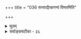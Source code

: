 +++
title = "036 सत्त्वाद्यैरक्षगम्यं विमतमिति"

+++
<details><summary>मूलम्</summary>

सत्त्वाद्यैरक्षगम्यं विमतमिति वदन् वक्तु बाधं विपक्षे श्रुत्यालम्बे तु सैव प्रसजति शरणं तादृशादृष्टसिद्धौ ।  
अध्यक्षं लौकिकं चेदधिगतिविहतं भावनोत्थं न युक्तं नित्यं त्वक्षानपेक्षं निरुपधिरिह ते दुर्वचोऽक्षप्रकर्षः ॥ ३६ ॥
</details>



<details><summary>सर्वाङ्कषटीका - ३६</summary>


574 

[सर्वप्रत्यक्षत्ववादनिरासः ] 

एवं निर्विकल्पकसविकल्पकविचारं परिसमाप्य, प्रसङ्गात् धर्माधर्मादीनामपि प्रत्यक्षत्वं वदतां जैनानां मतं विमृशति - सत्त्वाद्यैरित्यादि । सत्त्वाद्यैः = सत्त्वप्रमेयत्वादिहेतुभिः विमतम् = धर्माधर्मादिकमपि अक्षगम्यम् = इन्द्रियग्राह्यम् इति वदन् सः, विपक्षे = अप्रयोजकशंकायामापादितायाम् बाधम् = बाधकतर्कम् वक्तु = शक्यं चेद्वदतु । बाधकतर्को न वक्तुं शक्य इत्यर्थः । ' विमतं प्रत्यक्षगम्यम्, सत्त्वात्, यथा घटादि' इत्यनुमानेन धर्माधर्मादयोऽपि चक्षुर्ग्राह्या इति दिग्वाससो वदन्ति । एवं प्रयोगे 'सत्त्वमस्तु, प्रत्यक्षगम्यत्वं मास्तु' इत्यापादने 'यदि प्रत्यक्षगम्यत्वं न स्यात्, तर्हि सत्त्वं न स्यात्' इति तर्को वक्तव्यः । स वक्तुं न शक्यते, वस्तुसत्तायां शब्दानुमानयोरपि प्रमाणत्वात् । स्वर्गनरकादीनां शास्त्रैकगम्यत्वात् । स्वर्गनरकादयोऽपि कस्यचित् महात्मनः प्रत्यक्षाः स्युरिति कथने, किं तत्र प्रमाणमिति वक्तव्यम् । किं प्रत्यक्षपदं प्रत्यक्षसामान्यपरम्, उत ऐन्द्रियकप्रत्यक्षपरम् । आद्ये सिद्धसाधनम्, ईश्वरप्रत्यक्षगम्यत्वस्य संमतत्वात् । ऐन्द्रियप्रत्यक्षपरत्वे प्रमाणाभावात् । किं त्वया तादृशः कश्चिद्योगी दृष्टः ? 'आम्' इति चेत्, भ्रान्तोऽसि त्वम् । न तेऽनेन चक्षुषा अतीन्द्रियवस्तूनि पश्यन्ति, दिव्येन चक्षुषा । तद्रहस्यं न जानासि त्वम् । एतदेव प्रदर्शयतिश्रुत्यालम्ब इति । श्रुत्यालम्बे तु = तादृशप्रत्यक्षसद्भावे श्रुतिप्रमाणाश्रयणे, श्रुतिसिद्धमिदं विलक्षणं प्रत्यक्षमिति चेत्, सैव = श्रुतिरेव तादृशादृष्टसिद्धौ शरणम् = आश्रयणीयम् प्रसजति । श्रुत्यैवातीन्द्रियधर्माधर्मादीनां सिद्ध्या, योगिप्रत्यक्षमन्यथासिद्धम् ॥ 
1 
अपि च, किं प्रत्यक्षं लौकिकम्, उत संस्कारविशेषजन्यम्, उतेश्वरीयम् ? इति विकल्प्य दूषयतिअध्यक्षमित्यादि । अध्यक्षम् = साध्यकोटिप्रविष्टं प्रत्यक्षम् लौकिकं चेत् = लौकिकमेव प्रत्यक्षं चेत्, तत् अधिगतिविहृतम् =अनुभवविरुद्धम्, अलौकिकधर्माधर्मादेः लौकिकचक्षुषा ग्रहणासंभवात् । भावनोत्थम्= भावनापदवाच्यसंस्कारविशेषजन्यमिति तु न युक्तम्, कामुककामिनीदर्शनवदविश्वासात् । नित्यं तु = ईश्वरप्रत्यक्षं तु, अक्षानपेक्षम् = इन्द्रियजन्यं न भवति । अतः धर्मादीनां चाक्षुषत्ववादः भ्रान्तिमूलः । ननु इन्द्रियशक्तिः तरतमभावापन्ना दृष्टा । अन्येन द्रष्टुमशक्यमपि कश्चित् पश्यति । अतः कस्यचिचक्षुः धर्माधर्मादिग्रहणसमर्थमपि स्यादित्यत्राह - इह = एतद्विषये अक्षप्रकर्षः = इन्द्रियस्य शक्त्यतिशयः ते = श्रुतिप्रामाण्यानङ्गीकर्तुस्तव दुर्वचः = वक्तुमशक्यः । लोकदृष्ट्योच्यते चेत्, न हि लङ्घनाभ्यासेन कश्चित् वातात्मजवत् समुद्रमपि लङ्घयेत् । अतो लौकिकी शक्तिरत्यन्तं परिमितैवेति योगिप्रत्यक्षमपि न धर्माधर्मग्रहणसमर्थम्, किन्तु मातापितृशतसहस्रेभ्योऽपि वत्सलतरं वेदाख्यं शास्त्रमेवेति निष्कर्षः ॥ 
261. 
575 
[ ऐन्द्रियकशक्तेः परिमितत्वसमर्थनम् ] 
प्रत्येकं ह्यक्षवेद्यं प्रतिनियततया सर्वलोकप्रसिद्धम् 
काकोलूकादिकानामपि निजविषये शैक्षि चक्षुः प्रकर्षः । 
बुद्धिसरः 
ननु भोः किमेवं शपथं करोषि ? त्वया न शक्यं चेत्, अन्येनाप्यशक्यमिति कोऽयं न्यायः ? तर्हि वातात्मजदृष्टान्तः कथमुक्त इति चेत्, अत्रत्यमार्षसंप्रदायरहस्यं न जानासि त्वम् । येनैवं भुजमास्फालयसि निर्भयः ॥ 
वेदस्य तत्त्वं परमं रहोमयं सर्वे जितास्तेन हि बुद्धिजीविनः । 
अजानतां ज्ञातमथैव जानतामज्ञातमेतत्किल तेन बुद्ध्यते ॥ 
- 
'इतरेषां चानुपलब्धेः ' ( ब्र. सू. 2-1-2) इत्येकं सूत्रमस्ति भगवतो बादरायणस्य । तस्य प्राचीना व्याख्या (शं) तत्कालानुगुणा – प्रधानेतरेषां महदादितत्त्वानां वेदेष्वनुपलब्धेरिति । भगवद्रामानुजस्य तु वस्तुतत्त्वानुगुणा - इतरेषां वेदविदग्रेसराणां मन्वादीनां कपिलदृष्टरीत्या तत्त्वानामनुपलब्धेरिति । प्रथमव्याख्यानमुपलंभप्राधान्येन प्रवृत्तम् । द्वितीयं तूपलब्धप्राधान्येन प्रवृत्तम् । सर्वत्र प्रथमव्याख्यातॄणामसञ्जातविरोधित्वन्यायेन यथावदेव प्रवृत्तिः स्यादित्युत्सर्गः । अनन्तरव्याख्यातॄणां निर्णये तु, निरवकाशन्यायस्यैव प्रवृत्तिः । यथा- 'मनुष्याणां सहस्रेषु कश्चिद्यतति सिद्धये' (गी. 7-3) इत्यस्य वाक्यद्वयात्मकं व्याख्यानं पूर्वतनम् । श्रीमद्रामानुजस्य तु 'तत्त्वतः' इति वर्तमानत्वात् मध्ये सामान्यतस्सिद्धेरावश्यकत्वात् वाक्यत्रयात्मकं व्याख्यानम् । इदं सर्वं ग्रन्थरचनायां सहजम् । तावता पूर्वतनव्याख्यानं दुष्टमिति नार्थः । तद्वदेव ' इतरेषां चानुपलब्धेः ' इत्यत्रापि उपलब्धिप्रधानव्याख्यानापेक्षया उपलब्धप्रधानं व्याख्यानं श्रेयस्करम् । उपलब्धिः खलु कदाचिदन्यथासिद्धापि भवेत् । मानवबुद्धेः प्रमादशीलतायाः सहजत्वात् । अतो भगवद्रामानुजैः 'इतरेषां = वेदविदग्रेसराणां महात्मनां मन्वादीनाम्' इत्युपलब्धवैशिष्ट्यप्रधानं व्याख्यानमवश्यमादरणीयम्; यतस्तेषामुपलब्धिर्नान्यथासिद्धा भवेत् । 'श्रुतिश्च भिन्ना स्मृतयश्च भिन्नाः नैको ऋषिर्यस्य मतं प्रमाणम् । धर्मस्य तत्त्वं निहितं गुहायां महाजनो येन गतस्स पन्थाः ॥' इति हि व्यासवचनम् । अतोऽस्त्येव वेदमार्गस्य महाजनपरिगृहीतस्य महान् विशेषः इति सन्तोष्टव्यम्, नासूयितव्यं कदापि केनापीत्यवधेयं सर्वत्र परमं रहस्यम् । एतदुपर्यपि 'के ते महाजनाः ? कीदृशाः ? किं देशीयाः ? किं गोत्रा ? किं नामधेयाः ?' इत्यादिप्रश्नसहस्रवर्षः भवेदेव । परं तु - 
I 
दैवी संपद्यदि भवेत् आर्तिर्वा हृदये भवेत् । साहाय्ये तस्य वर्तेत रक्षको भगवान् सदा ॥ ३६ ॥
</details>
